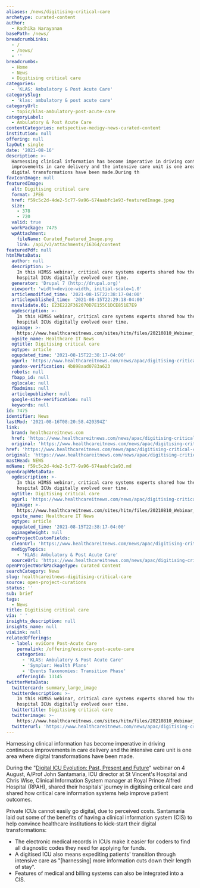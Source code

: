 ```yaml
---
aliases: /news/digitising-critical-care
archetype: curated-content
author:
  - Radhika Narayanan
basePath: /news/
breadcrumbLinks:
  - /
  - /news/
  - ''
breadcrumbs:
  - Home
  - News
  - Digitising critical care
categories:
  - 'KLAS: Ambulatory & Post Acute Care'
categorySlug:
  - 'klas: ambulatory & post acute care'
categoryUrl:
  - topic/klas-ambulatory-post-acute-care
categoryLabel:
  - Ambulatory & Post Acute Care
contentCategories: netspective-medigy-news-curated-content
institution: null
offering: null
layOut: single
date: '2021-08-16'
description: >-
  Harnessing clinical information has become imperative in driving continuous
  improvements in care delivery and the intensive care unit is one area where
  digital transformations have been made.During th
favIconImage: null
featuredImage:
  alt: Digitising critical care
  format: JPEG
  href: f59c5c2d-4de2-5c77-9a96-674aabfc1e93-featuredImage.jpeg
  size:
    - 378
    - 720
  valid: true
  workPackage: 7475
  wpAttachment:
    fileName: Curated_Featured_Image.png
    link: /api/v3/attachments/16364/content
featuredPdf: null
htmlMetaData:
  author: null
  description: >-
    In this HIMSS webinar, critical care systems experts shared how their
    hospital ICUs digitally evolved over time.
  generator: 'Drupal 7 (http://drupal.org)'
  viewport: 'width=device-width, initial-scale=1.0'
  articlemodified_time: '2021-08-15T22:38:17-04:00'
  articlepublished_time: '2021-08-15T22:29:18-04:00'
  msvalidate.01: E23E222F362070D7E155C1DCE851E7E9
  ogdescription: >-
    In this HIMSS webinar, critical care systems experts shared how their
    hospital ICUs digitally evolved over time.
  ogimage: >-
    https://www.healthcareitnews.com/sites/hitn/files/20210810_Webinar_Speakers_V01.png
  ogsite_name: Healthcare IT News
  ogtitle: Digitising critical care
  ogtype: article
  ogupdated_time: '2021-08-15T22:38:17-04:00'
  ogurl: 'https://www.healthcareitnews.com/news/apac/digitising-critical-care'
  yandex-verification: 4b898aad0783a623
  robots: null
  fbapp_id: null
  oglocale: null
  fbadmins: null
  articlepublisher: null
  google-site-verification: null
  keywords: null
id: 7475
identifier: News
lastMod: '2021-08-16T08:20:58.420394Z'
link:
  brand: healthcareitnews.com
  href: 'https://www.healthcareitnews.com/news/apac/digitising-critical-care'
  original: 'https://www.healthcareitnews.com/news/apac/digitising-critical-care'
href: 'https://www.healthcareitnews.com/news/apac/digitising-critical-care'
original: 'https://www.healthcareitnews.com/news/apac/digitising-critical-care'
mastHead: NEWS
mdName: f59c5c2d-4de2-5c77-9a96-674aabfc1e93.md
openGraphMetaData:
  ogdescription: >-
    In this HIMSS webinar, critical care systems experts shared how their
    hospital ICUs digitally evolved over time.
  ogtitle: Digitising critical care
  ogurl: 'https://www.healthcareitnews.com/news/apac/digitising-critical-care'
  ogimage: >-
    https://www.healthcareitnews.com/sites/hitn/files/20210810_Webinar_Speakers_V01.png
  ogsite_name: Healthcare IT News
  ogtype: article
  ogupdated_time: '2021-08-15T22:38:17-04:00'
  ogimageheight: null
openProjectCustomFields:
  cleanUrl: 'https://www.healthcareitnews.com/news/apac/digitising-critical-care'
  medigyTopics:
    - 'KLAS: Ambulatory & Post Acute Care'
  sourceUrl: 'https://www.healthcareitnews.com/news/apac/digitising-critical-care'
openProjectWorkPackageType: Curated Content
searchCategory: News
slug: healthcareitnews-digitising-critical-care
source: open-project-curations
status: ''
sub: brief
tags:
  - News
title: Digitising critical care
via: ' '
insights_description: null
insights_name: null
viaLink: null
relatedOfferings:
  - label: eviCore Post-Acute Care
    permalink: /offering/evicore-post-acute-care
    categories:
      - 'KLAS: Ambulatory & Post Acute Care'
      - 'Symplur: Health Plans'
      - 'Events Taxonomies: Transition Phase'
    offeringId: 13145
twitterMetaData:
  twittercard: summary_large_image
  twitterdescription: >-
    In this HIMSS webinar, critical care systems experts shared how their
    hospital ICUs digitally evolved over time.
  twittertitle: Digitising critical care
  twitterimage: >-
    https://www.healthcareitnews.com/sites/hitn/files/20210810_Webinar_Speakers_V01.png
  twitterurl: 'https://www.healthcareitnews.com/news/apac/digitising-critical-care'
---
```

<p>Harnessing clinical information has become imperative in driving continuous improvements in care delivery and the intensive care unit is one area where digital transformations have been made.</p><p>During the "<a href="https://www.himsslearn.org/philips-digital-dialogue-series-%E2%80%93-episode-2-digital-icu-evolution-past-present-and-future">Digital ICU Evolution: Past, Present and Future</a>" webinar on 4 August, A/Prof John Santamaria, ICU director at St Vincent's Hospital and Chris Wise, Clinical Information System manager at Royal Prince Alfred Hospital (RPAH), shared their hospitals' journey in digitising critical care and shared how critical care information systems help improve patient outcomes.</p><p>Private ICUs cannot easily go digital, due to perceived costs. Santamaria laid out some of the benefits of having a clinical information system (CIS) to help convince healthcare institutions to kick-start their digital transformations:</p><ul><li>The electronic medical records in ICUs make it easier for coders to find all diagnostic codes they need for applying for funds.</li><li>A digitised ICU also means expediting patients' transition through intensive care as "[harnessing] more information cuts down their length of stay".</li><li>Features of medical and billing systems can also be integrated into a CIS.</li></ul>